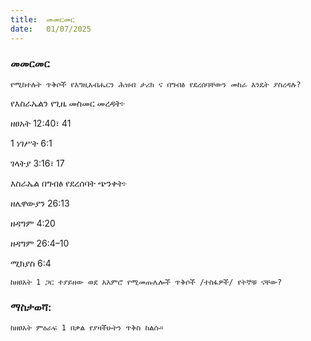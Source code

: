 ```yaml
---
title:  መመርመር
date:   01/07/2025
---
```


### መመርመር

`የሚከተሉት ጥቅሶች የእግዚአብሔርን ሕዝብ ታሪክ ና በግብፅ የደረሰባቸውን መከራ እንዴት ያስረዳሉ?`

የእስራኤልን የጊዜ መስመር መረዳት፦

ዘፀአት 12:40፣ 41

1 ነገሥት 6:1

ገላትያ 3:16፣ 17

እስራኤል በግብፅ የደረሰባት ጭንቀት፦

ዘሌዋውያን 26:13

ዘዳግም 4:20

ዘዳግም 26:4–10

ሚክያስ 6:4

`ከዘፀአት 1 ጋር ተያይዘው ወደ አእምሮ የሚመጡሌሎች ጥቅሶች /ተስፋዎች/ የትኞቹ ናቸው?`

### ማስታወሻ:

`ከዘፀአት ምዕራፍ 1 በቃል የያዛችሁትን ጥቅስ ከልሱ።`
